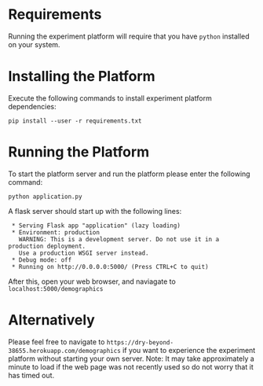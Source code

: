 # Requirements

Running the experiment platform will require that you have `python` installed on your system.

# Installing the Platform

Execute the following commands to install experiment platform dependencies:

```
pip install --user -r requirements.txt
```

# Running the Platform 

To start the platform server and run the platform please enter the following command:

```
python application.py 
```

A flask server should start up with the following lines:

```
 * Serving Flask app "application" (lazy loading)
 * Environment: production
   WARNING: This is a development server. Do not use it in a production deployment.
   Use a production WSGI server instead.
 * Debug mode: off
 * Running on http://0.0.0.0:5000/ (Press CTRL+C to quit)
 ```

 After this, open your web browser, and naviagate to `localhost:5000/demographics`

 # Alternatively

 Please feel free to navigate to `https://dry-beyond-38655.herokuapp.com/demographics` if you want to experience the experiment platform without starting your own server.
 Note: It may take approximately a minute to load if the web page was not recently used so do not worry that it has timed out.
